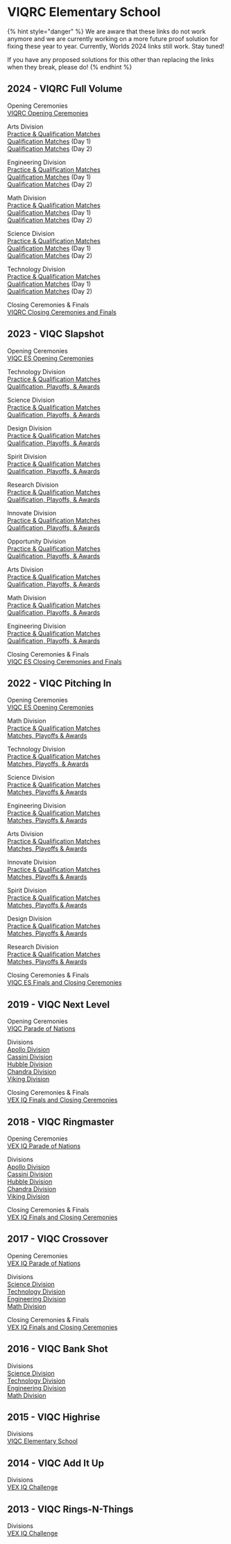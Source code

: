 # VIQRC Elementary School

{% hint style="danger" %}
We are aware that these links do not work anymore and we are currently working on a more future proof solution for fixing these year to year. Currently, Worlds 2024 links still work. Stay tuned!&#x20;

If you have any proposed solutions for this other than replacing the links when they break, please do!
{% endhint %}

## 2024 - VIQRC Full Volume

Opening Ceremonies\
[VIQRC Opening Ceremonies](https://www.vexworlds.tv/#/viewer/broadcasts/opening-ceremonies-viqrc-kevn7f2nxkw4a1r4z1so/kosuvlsiffqlekcqmzao)

Arts Division\
[Practice & Qualification Matches](https://www.vexworlds.tv/#/viewer/broadcasts/practice--qualification-matches-arts-p4k3i4knms5dtz3ndpeh/cxve0nalhiazzdumjqbp)\
[Qualification Matches](https://www.vexworlds.tv/#/viewer/broadcasts/qualification-matches-arts-yisrcv5c61top699jtaq/n7oriikro8let3gjoqax) (Day 1)\
[Qualification Matches](https://www.vexworlds.tv/#/viewer/broadcasts/qualification-matches-arts-tc0dk2vbulxcgcijasvp/upyf6tzjo9gp0lpgm1qn) (Day 2)

Engineering Division\
[Practice & Qualification Matches](https://www.vexworlds.tv/#/viewer/broadcasts/practice--qualification-matches-engineering-naahappisxmgkiwl4zgi/aojutehngemhozhy9o1h)\
[Qualification Matches](https://www.vexworlds.tv/#/viewer/broadcasts/qualification-matches-engineering-dnytflwtc0bwchqpmnxm/ykgelvmtp0tkjgytu4ez) (Day 1)\
[Qualification Matches](https://www.vexworlds.tv/#/viewer/broadcasts/qualification-matches-engineering-y5nbpzagji4rmu4wc1s2/tgb8m5yiutlrn7tcizsy) (Day 2)

Math Division\
[Practice & Qualification Matches](https://www.vexworlds.tv/#/viewer/broadcasts/practice--qualification-matches-math-g4rsb57bken70tziu8br/y20zdijxvs3tlob4cmyy)\
[Qualification Matches](https://www.vexworlds.tv/#/viewer/broadcasts/qualification-matches-math-bgjzdjr8py1fu9hufgpr/fvdtmsnislotrtzib33n) (Day 1)\
[Qualification Matches](https://www.vexworlds.tv/#/viewer/broadcasts/qualification-matches-math-belzbheb5dxwyfo4daug/thk0yh72inl4pwl8deus) (Day 2)

Science Division\
[Practice & Qualification Matches](https://www.vexworlds.tv/#/viewer/broadcasts/practice--qualification-matches-science-gpxsecfecxvwrnk2c2sr/krlnqlh7qnllbicfcc4x)\
[Qualification Matches](https://www.vexworlds.tv/#/viewer/broadcasts/qualification-matches-science-ivycybhct4pg76dt8ce3/axyfhja4dgkqbvfc4grl) (Day 1)\
[Qualification Matches](https://www.vexworlds.tv/#/viewer/broadcasts/qualification-matches-science-vwilczjigyrgzyevvwsj/jfsfbftwnx6ibbs1cnnm) (Day 2)

Technology Division\
[Practice & Qualification Matches](https://www.vexworlds.tv/#/viewer/broadcasts/practice--qualification-matches-technology-zbbwasrwc6imgchahxsb/cfe18tz0jdfz6ea69x6l)\
[Qualification Matches](https://www.vexworlds.tv/#/viewer/broadcasts/qualification-matches-technology-f9uqiepm9as9rzwild8w/oanm2acwaidcowxdwubw) (Day 1)\
[Qualification Matches](https://www.vexworlds.tv/#/viewer/broadcasts/qualification-matches-technology-y8fv55ez1n3k9v1i1btf/a9idcvoafdev6csiz5um) (Day 2)

Closing Ceremonies & Finals\
[VIQRC Closing Ceremonies and Finals](https://www.vexworlds.tv/#/viewer/broadcasts/finals-closing-ceremonies-vrc-game-unveil-viqrc-frmm7ey5snut5zsji6nl/q9lpx0abp0sawupuxu2s)

## 2023 - VIQC Slapshot

Opening Ceremonies\
[VIQC ES Opening Ceremonies](https://www.vexworlds.tv/#/viewer/broadcasts/opening-ceremonies-viqc-es-a4ue7rsxwyw0jgya9abu)

Technology Division\
[Practice & Qualification Matches](https://www.vexworlds.tv/#/viewer/broadcasts/practice--qualification-matches-technology-ykxavgqrev6d6zzfpcom)\
[Qualification, Playoffs, & Awards](https://www.vexworlds.tv/#/viewer/broadcasts/qualification-playoffs--awards-technology-ebrtmaro9fcmauloxz5q)

Science Division\
[Practice & Qualification Matches](https://www.vexworlds.tv/#/viewer/broadcasts/practice--qualification-matches-science-ywd0hzafyi56wzvb5ayu)\
[Qualification, Playoffs, & Awards](https://www.vexworlds.tv/#/viewer/broadcasts/qualification-playoffs--awards-science-jgxypzyp5mbmggxijske)

Design Division\
[Practice & Qualification Matches](https://www.vexworlds.tv/#/viewer/broadcasts/practice--qualification-matches-design-qmbvalopsiwegjs2yi9z)\
[Qualification, Playoffs, & Awards](https://www.vexworlds.tv/#/viewer/broadcasts/qualification-playoffs--awards-design-mnzofczpbds9mb5rkzdc)

Spirit Division\
[Practice & Qualification Matches](https://www.vexworlds.tv/#/viewer/broadcasts/practice--qualification-matches-spirit-cb1gsqyr1v5yrhtanki8)\
[Qualification, Playoffs, & Awards](https://www.vexworlds.tv/#/viewer/broadcasts/qualification-playoffs--awards-spirit-pxcu60nh8bwatm3smrqt)

Research Division\
[Practice & Qualification Matches](https://www.vexworlds.tv/#/viewer/broadcasts/practice--qualification-matches-research-a0aw6gea7is79myrwvin)\
[Qualification, Playoffs, & Awards](https://www.vexworlds.tv/#/viewer/broadcasts/qualification-playoffs--awards-research-ih2kqzlizr7prti9kpz6)

Innovate Division\
[Practice & Qualification Matches](https://www.vexworlds.tv/#/viewer/broadcasts/practice--qualification-matches-innovate-vtw7wckksgcnzkd7ivlu)\
[Qualification, Playoffs, & Awards](https://www.vexworlds.tv/#/viewer/broadcasts/qualification-playoffs--awards-innovate-jnmknwub1bvzigjc18yt)

Opportunity Division\
[Practice & Qualification Matches](https://www.vexworlds.tv/#/viewer/broadcasts/practice--qualification-matches-opportunity-jtgmmaktndpdxtjltk1m)\
[Qualification, Playoffs, & Awards](https://www.vexworlds.tv/#/viewer/broadcasts/qualification-playoffs--awards-opportunity-fpacstsbyspc32nht25y)

Arts Division\
[Practice & Qualification Matches](https://www.vexworlds.tv/#/viewer/broadcasts/practice--qualification-matches-arts-c6x4szfpbcapd2unigbx)\
[Qualification, Playoffs, & Awards](https://www.vexworlds.tv/#/viewer/broadcasts/qualification-playoffs--awards-arts-ft8eifphdlxcudrxjca8)

Math Division\
[Practice & Qualification Matches](https://www.vexworlds.tv/#/viewer/broadcasts/practice--qualification-matches-math-giqgj9mmdp5dwq77oilg)\
[Qualification, Playoffs, & Awards](https://www.vexworlds.tv/#/viewer/broadcasts/qualification-playoffs--awards-math-zukwuc9hin7tar80lgcq)

Engineering Division\
[Practice & Qualification Matches](https://www.vexworlds.tv/#/viewer/broadcasts/practice--qualification-matches-engineering-y3xppotwogsvk6aoqgeb)\
[Qualification, Playoffs, & Awards](https://www.vexworlds.tv/#/viewer/broadcasts/qualification-playoffs--awards-engineering-z7t9qwzy43p5zfa3cpct)

Closing Ceremonies & Finals\
[VIQC ES Closing Ceremonies and Finals](https://www.vexworlds.tv/#/viewer/broadcasts/finals-closing-ceremonies-viqc-game-unveil-viqc-es-x8ivmdwkvpggimnsror3)

## 2022 - VIQC Pitching In

Opening Ceremonies\
[VIQC ES Opening Ceremonies](https://www.vexworlds.tv/#/viewer/?broadcast=nhehjp6wpzgftb3s0hwx)

Math Division\
[Practice & Qualification Matches](https://www.vexworlds.tv/#/viewer/?broadcast=mw5owsym52kbq3taseur)\
[Matches, Playoffs & Awards](https://www.vexworlds.tv/#/viewer/?broadcast=qtcarxy8hiivs6rs7t9f)

Technology Division\
[Practice & Qualification Matches](https://www.vexworlds.tv/#/viewer/?broadcast=x6xqm96hjpyeoryn3q5o)\
[Matches, Playoffs, & Awards](https://www.vexworlds.tv/#/viewer/?broadcast=gnxd7qdknixq9gy7kj6v)

Science Division\
[Practice & Qualification Matches](https://www.vexworlds.tv/#/viewer/?broadcast=i0bxxcatyazfgzpbx9kv)\
[Matches, Playoffs & Awards](https://www.vexworlds.tv/#/viewer/?broadcast=j9zlps9r5mmf2sve8jjb)

Engineering Division\
[Practice & Qualification Matches](https://www.vexworlds.tv/#/viewer/?broadcast=mrjz35g84tc67wfjmb5m)\
[Matches, Playoffs & Awards](https://www.vexworlds.tv/#/viewer/?broadcast=eqttnzunckrfnslnythn)

Arts Division\
[Practice & Qualification Matches](https://www.vexworlds.tv/#/viewer/?broadcast=pozs5498ewqfk56smukv)\
[Matches, Playoffs & Awards](https://www.vexworlds.tv/#/viewer/?broadcast=k3mfppdxobnx7ph9nbir)

Innovate Division\
[Practice & Qualification Matches](https://www.vexworlds.tv/#/viewer/?broadcast=cho2z0p879qsrfrzgotj)\
[Matches, Playoffs & Awards](https://www.vexworlds.tv/#/viewer/?broadcast=ddhmpin1r1vrk66oncxh)

Spirit Division\
[Practice & Qualification Matches](https://www.vexworlds.tv/#/viewer/?broadcast=ovir91er9ljtjntnmomm)\
[Matches, Playoffs & Awards](https://www.vexworlds.tv/#/viewer/?broadcast=szd7ibjs6vma2pq3o4xy)

Design Division\
[Practice & Qualification Matches](https://www.vexworlds.tv/#/viewer/?broadcast=thkk8ghkhdbz2jxyjbae)\
[Matches, Playoffs & Awards](https://www.vexworlds.tv/#/viewer/?broadcast=cokrzm6l86ve9ddbdrvl)

Research Division\
[Practice & Qualification Matches](https://www.vexworlds.tv/#/viewer/?broadcast=fhergqy2ecynk3s5rctp)\
[Matches, Playoffs & Awards](https://www.vexworlds.tv/#/viewer/?broadcast=hjrgbgesoixqlqzckqtf)

Closing Ceremonies & Finals\
[VIQC ES Finals and Closing Ceremonies](https://www.vexworlds.tv/#/viewer/?broadcast=zutl6oh3dyngt0ivfvbd)

## 2019 - VIQC Next Level

Opening Ceremonies\
[VIQC Parade of Nations](https://livestream.com/vrctv1/2019-iq-freedom-hall/videos/190620797)

Divisions\
[Apollo Division](https://livestream.com/accounts/2965022/2019-iq-apollo-es)\
[Cassini Division](https://livestream.com/accounts/2965032/2019-iq-cassini-es)\
[Hubble Division](https://livestream.com/accounts/2965068/2019-iq-hubble-es)\
[Chandra Division](https://livestream.com/accounts/2965055/2019-iq-chandra-es)\
[Viking Division](https://livestream.com/vrctv6/2019-iq-viking-es)

Closing Ceremonies & Finals\
[​VEX IQ Finals and Closing Ceremonies](https://livestream.com/vrctv1/2019-iq-freedom-hall/videos/190674478)

## 2018 - VIQC Ringmaster

Opening Ceremonies\
[VEX IQ Parade of Nations](https://livestream.com/vrctv1/2018-iq-mon-opening-ceremony)

Divisions\
[Apollo Division](https://livestream.com/vrctv2/2018-iq-apollo-es)\
[Cassini Division](https://livestream.com/vrctv3/2018-iq-cassini-es)\
[Hubble Division](https://livestream.com/vrctv5/2018-iq-hubble-es)\
[Chandra Division](https://livestream.com/vrctv4/2018-iq-chandra-es)\
[Viking Division](https://livestream.com/vrctv6/2018-iq-viking-es)

Closing Ceremonies & Finals\
[VEX IQ Finals and Closing Ceremonies](https://livestream.com/vrctv1/2018-iq-finals-game-ceremony)

## 2017 - VIQC Crossover

Opening Ceremonies\
[VEX IQ Parade of Nations](https://livestream.com/vrctv1/2017-vexiq-opening-ceremony-and-parade)

Divisions\
[Science Division](https://livestream.com/vrctv3/2017-vexiq-science-elem)\
[Technology Division](https://livestream.com/vrctv2/2017-vexiq-technology-elem)\
[Engineering Division](https://livestream.com/vrctv4/2017-vexiq-engineering-elem)\
[Math Division](https://livestream.com/vrctv5/2017-vexiq-math-elem)

Closing Ceremonies & Finals\
[VEX IQ Finals and Closing Ceremonies](https://livestream.com/vrctv1/2017-iq-finals-game-unveil-closing-ceremony-award)

## 2016 - VIQC Bank Shot

Divisions\
[Science Division](https://livestream.com/vrctv11/2016-worlds-vexiq-science)\
[Technology Division](https://livestream.com/vrctv12/2016-worlds-vexiq-technology)\
[Engineering Division](https://livestream.com/vrctv13/2016-worlds-vexiq-engineering)\
[Math Division](https://livestream.com/vrctv14/2016-worlds-vexiq-math)

## 2015 - VIQC Highrise

Divisions\
[VIQC Elementary School](https://livestream.com/vrctv9/2015-vrwc-vexiq-elem)

## 2014 - VIQC Add It Up

Divisions\
[VEX IQ Challenge](https://livestream.com/vrctv9/2014-vrwc-vex-iq-challenge)

## 2013 - VIQC Rings-N-Things

Divisions\
[VEX IQ Challenge](https://livestream.com/vrctv9/2013-vrwc-iq-challenge)
